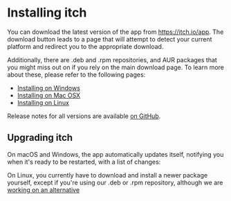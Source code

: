 
# Installing itch

You can download the latest version of the app from <https://itch.io/app>.
The download button leads to a page that will attempt to detect your current platform
and redirect you to the appropriate download.

Additionally, there are .deb and .rpm repositories, and AUR packages that
you might miss out on if you rely on the main download page. To learn more about these,
please refer to the following pages:

  * [Installing on Windows](windows.md)
  * [Installing on Mac OSX](osx.md)
  * [Installing on Linux](linux/README.md)

Release notes for all versions are available [on GitHub](https://github.com/itchio/itch/releases).

## Upgrading itch

On macOS and Windows, the app automatically updates itself, notifying you when
it's ready to be restarted, with a list of changes:

On Linux, you currently have to download and install a newer package yourself,
except if you're using our .deb or .rpm repository, although we are [working
on an alternative](https://github.com/fasterthanlime/Marmot.Linux)
